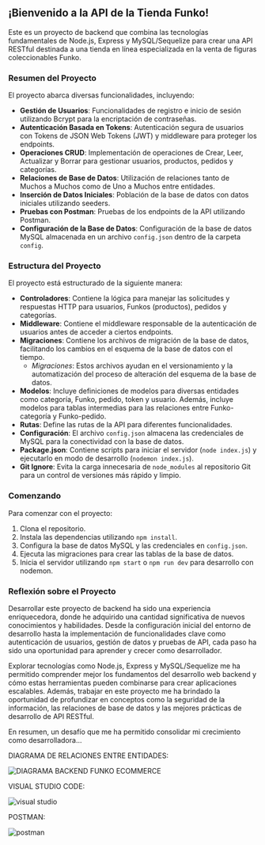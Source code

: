## ¡Bienvenido a la API de la Tienda Funko!

Este es un proyecto de backend que combina las tecnologías fundamentales de Node.js, Express y MySQL/Sequelize para crear una API RESTful destinada a una tienda en línea especializada en la venta de figuras coleccionables Funko.

### Resumen del Proyecto

El proyecto abarca diversas funcionalidades, incluyendo:

- **Gestión de Usuarios**: Funcionalidades de registro e inicio de sesión utilizando Bcrypt para la encriptación de contraseñas.
- **Autenticación Basada en Tokens**: Autenticación segura de usuarios con Tokens de JSON Web Tokens (JWT) y middleware para proteger los endpoints.
- **Operaciones CRUD**: Implementación de operaciones de Crear, Leer, Actualizar y Borrar para gestionar usuarios, productos, pedidos y categorías.
- **Relaciones de Base de Datos**: Utilización de relaciones tanto de Muchos a Muchos como de Uno a Muchos entre entidades.
- **Inserción de Datos Iniciales**: Población de la base de datos con datos iniciales utilizando seeders.
- **Pruebas con Postman**: Pruebas de los endpoints de la API utilizando Postman.
- **Configuración de la Base de Datos**: Configuración de la base de datos MySQL almacenada en un archivo `config.json` dentro de la carpeta `config`.

### Estructura del Proyecto

El proyecto está estructurado de la siguiente manera:

- **Controladores**: Contiene la lógica para manejar las solicitudes y respuestas HTTP para usuarios, Funkos (productos), pedidos y categorías.
- **Middleware**: Contiene el middleware responsable de la autenticación de usuarios antes de acceder a ciertos endpoints.
- **Migraciones**: Contiene los archivos de migración de la base de datos, facilitando los cambios en el esquema de la base de datos con el tiempo.
  - *Migraciones*: Estos archivos ayudan en el versionamiento y la automatización del proceso de alteración del esquema de la base de datos.
- **Modelos**: Incluye definiciones de modelos para diversas entidades como categoría, Funko, pedido, token y usuario. Además, incluye modelos para tablas intermedias para las relaciones entre Funko-categoría y Funko-pedido.
- **Rutas**: Define las rutas de la API para diferentes funcionalidades.
- **Configuración**: El archivo `config.json` almacena las credenciales de MySQL para la conectividad con la base de datos.
- **Package.json**: Contiene scripts para iniciar el servidor (`node index.js`) y ejecutarlo en modo de desarrollo (`nodemon index.js`).
- **Git Ignore**: Evita la carga innecesaria de `node_modules` al repositorio Git para un control de versiones más rápido y limpio.

### Comenzando

Para comenzar con el proyecto:

1. Clona el repositorio.
2. Instala las dependencias utilizando `npm install`.
3. Configura la base de datos MySQL y las credenciales en `config.json`.
4. Ejecuta las migraciones para crear las tablas de la base de datos.
5. Inicia el servidor utilizando `npm start` o `npm run dev` para desarrollo con nodemon.

### Reflexión sobre el Proyecto

Desarrollar este proyecto de backend ha sido una experiencia enriquecedora, donde he adquirido una cantidad significativa de nuevos conocimientos y habilidades.
Desde la configuración inicial del entorno de desarrollo hasta la implementación de funcionalidades clave como autenticación de usuarios, gestión de datos y pruebas de API, cada paso ha sido una oportunidad para aprender y crecer como desarrollador. 

Explorar tecnologías como Node.js, Express y MySQL/Sequelize me ha permitido comprender mejor los fundamentos del desarrollo web backend y cómo estas herramientas pueden combinarse para crear aplicaciones escalables. 
Además, trabajar en este proyecto me ha brindado la oportunidad de profundizar en conceptos como la seguridad de la información, las relaciones de base de datos y las mejores prácticas de desarrollo de API RESTful. 

En resumen, un desafío que me ha permitido consolidar mi crecimiento como desarrolladora...

DIAGRAMA DE RELACIONES ENTRE ENTIDADES:

![DIAGRAMA BACKEND FUNKO ECOMMERCE](https://github.com/evagarcle/primerProyectoBackend/assets/162992210/0c017929-e2ca-4f21-b381-96b319c9853f)

VISUAL STUDIO CODE:

![visual studio](https://github.com/evagarcle/primerProyectoBackend/assets/162992210/6e2c485f-c212-45d1-81ba-8ec5c1bee411)

POSTMAN:

![postman](https://github.com/evagarcle/primerProyectoBackend/assets/162992210/55f49afa-30c9-4fe9-810a-57230892e9f8)


